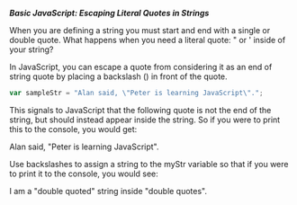 ***Basic JavaScript: Escaping Literal Quotes in Strings***

When you are defining a string you must start and end with a single or double quote. What happens when you need a literal quote: " or ' inside of your string?

In JavaScript, you can escape a quote from considering it as an end of string quote by placing a backslash (\) in front of the quote.

```javascript
var sampleStr = "Alan said, \"Peter is learning JavaScript\".";
```

This signals to JavaScript that the following quote is not the end of the string, but should instead appear inside the string. So if you were to print this to the console, you would get:

Alan said, "Peter is learning JavaScript".


Use backslashes to assign a string to the myStr variable so that if you were to print it to the console, you would see:

I am a "double quoted" string inside "double quotes".
